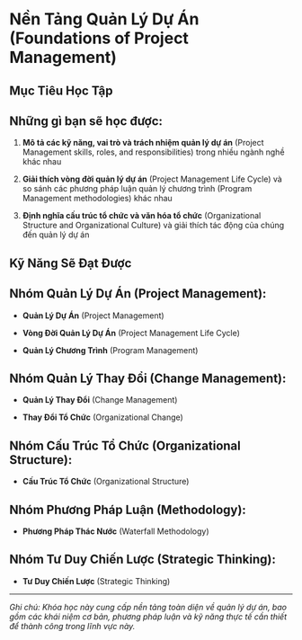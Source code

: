 # Nền Tảng Quản Lý Dự Án (Foundations of Project Management)

## Mục Tiêu Học Tập

## Những gì bạn sẽ học được:

1. **Mô tả các kỹ năng, vai trò và trách nhiệm quản lý dự án** (Project Management skills, roles, and responsibilities) trong nhiều ngành nghề khác nhau
    
2. **Giải thích vòng đời quản lý dự án** (Project Management Life Cycle) và so sánh các phương pháp luận quản lý chương trình (Program Management methodologies) khác nhau
    
3. **Định nghĩa cấu trúc tổ chức và văn hóa tổ chức** (Organizational Structure and Organizational Culture) và giải thích tác động của chúng đến quản lý dự án
    

## Kỹ Năng Sẽ Đạt Được

## Nhóm Quản Lý Dự Án (Project Management):

- **Quản Lý Dự Án** (Project Management)
    
- **Vòng Đời Quản Lý Dự Án** (Project Management Life Cycle)
    
- **Quản Lý Chương Trình** (Program Management)
    

## Nhóm Quản Lý Thay Đổi (Change Management):

- **Quản Lý Thay Đổi** (Change Management)
    
- **Thay Đổi Tổ Chức** (Organizational Change)
    

## Nhóm Cấu Trúc Tổ Chức (Organizational Structure):

- **Cấu Trúc Tổ Chức** (Organizational Structure)
    

## Nhóm Phương Pháp Luận (Methodology):

- **Phương Pháp Thác Nước** (Waterfall Methodology)
    

## Nhóm Tư Duy Chiến Lược (Strategic Thinking):

- **Tư Duy Chiến Lược** (Strategic Thinking)
    

---

_Ghi chú: Khóa học này cung cấp nền tảng toàn diện về quản lý dự án, bao gồm các khái niệm cơ bản, phương pháp luận và kỹ năng thực tế cần thiết để thành công trong lĩnh vực này._